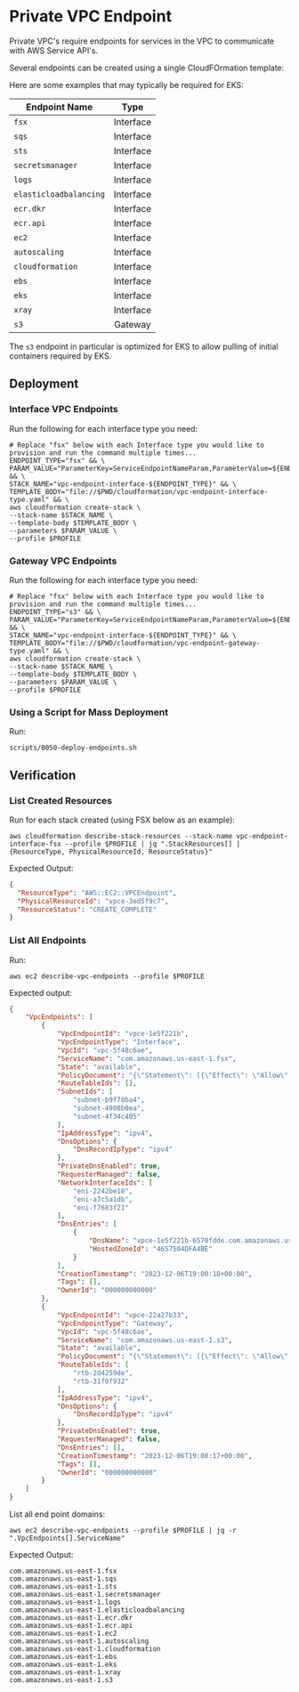 # Private VPC Endpoint

Private VPC's require endpoints for services in the VPC to communicate with AWS Service API's. 

Several endpoints can be created using a single CloudFOrmation template:

Here are some examples that may typically be required for EKS:

| Endpoint Name          | Type      |
|------------------------|:---------:|
| `fsx`                  | Interface |
| `sqs`                  | Interface |
| `sts`                  | Interface |
| `secretsmanager`       | Interface |
| `logs`                 | Interface |
| `elasticloadbalancing` | Interface |
| `ecr.dkr`              | Interface |
| `ecr.api`              | Interface |
| `ec2`                  | Interface |
| `autoscaling`          | Interface |
| `cloudformation`       | Interface |
| `ebs`                  | Interface |
| `eks`                  | Interface |
| `xray`                 | Interface |
| `s3`                   | Gateway   |

The `s3` endpoint in particular is optimized for EKS to allow pulling of initial containers required by EKS.

## Deployment

### Interface VPC Endpoints

Run the following for each interface type you need:

```shell
# Replace "fsx" below with each Interface type you would like to provision and run the command multiple times...
ENDPOINT_TYPE="fsx" && \
PARAM_VALUE="ParameterKey=ServiceEndpointNameParam,ParameterValue=${ENDPOINT_TYPE}" && \
STACK_NAME="vpc-endpoint-interface-${ENDPOINT_TYPE}" && \
TEMPLATE_BODY="file://$PWD/cloudformation/vpc-endpoint-interface-type.yaml" && \
aws cloudformation create-stack \
--stack-name $STACK_NAME \
--template-body $TEMPLATE_BODY \
--parameters $PARAM_VALUE \
--profile $PROFILE
```

### Gateway VPC Endpoints

Run the following for each interface type you need:

```shell
# Replace "fsx" below with each Interface type you would like to provision and run the command multiple times...
ENDPOINT_TYPE="s3" && \
PARAM_VALUE="ParameterKey=ServiceEndpointNameParam,ParameterValue=${ENDPOINT_TYPE}" && \
STACK_NAME="vpc-endpoint-interface-${ENDPOINT_TYPE}" && \
TEMPLATE_BODY="file://$PWD/cloudformation/vpc-endpoint-gateway-type.yaml" && \
aws cloudformation create-stack \
--stack-name $STACK_NAME \
--template-body $TEMPLATE_BODY \
--parameters $PARAM_VALUE \
--profile $PROFILE
```

### Using a Script for Mass Deployment

Run:

```shell
scripts/0050-deploy-endpoints.sh
```

## Verification

### List Created Resources

Run for each stack created (using FSX below as an example):

```shell
aws cloudformation describe-stack-resources --stack-name vpc-endpoint-interface-fsx --profile $PROFILE | jq ".StackResources[] | {ResourceType, PhysicalResourceId, ResourceStatus}"
```

Expected Output:

```json
{
  "ResourceType": "AWS::EC2::VPCEndpoint",
  "PhysicalResourceId": "vpce-3ed5f9c7",
  "ResourceStatus": "CREATE_COMPLETE"
}
```
### List All Endpoints

Run:

```shell
aws ec2 describe-vpc-endpoints --profile $PROFILE
```

Expected output:

```json
{
    "VpcEndpoints": [
        {
            "VpcEndpointId": "vpce-1e5f221b",
            "VpcEndpointType": "Interface",
            "VpcId": "vpc-5f48c6ae",
            "ServiceName": "com.amazonaws.us-east-1.fsx",
            "State": "available",
            "PolicyDocument": "{\"Statement\": [{\"Effect\": \"Allow\", \"Principal\": \"*\", \"Action\": \"*\", \"Resource\": \"*\"}]}",
            "RouteTableIds": [],
            "SubnetIds": [
                "subnet-b9f78ba4",
                "subnet-4908b0ea",
                "subnet-4f34c405"
            ],
            "IpAddressType": "ipv4",
            "DnsOptions": {
                "DnsRecordIpType": "ipv4"
            },
            "PrivateDnsEnabled": true,
            "RequesterManaged": false,
            "NetworkInterfaceIds": [
                "eni-2242be18",
                "eni-a7c5a1db",
                "eni-f7683f21"
            ],
            "DnsEntries": [
                {
                    "DnsName": "vpce-1e5f221b-6570fdde.com.amazonaws.us-east-1.fsx",
                    "HostedZoneId": "4657504DFA4BE"
                }
            ],
            "CreationTimestamp": "2023-12-06T19:00:18+00:00",
            "Tags": [],
            "OwnerId": "000000000000"
        },
        {
            "VpcEndpointId": "vpce-22a27b33",
            "VpcEndpointType": "Gateway",
            "VpcId": "vpc-5f48c6ae",
            "ServiceName": "com.amazonaws.us-east-1.s3",
            "State": "available",
            "PolicyDocument": "{\"Statement\": [{\"Effect\": \"Allow\", \"Principal\": \"*\", \"Action\": \"*\", \"Resource\": [\"arn:aws:s3:::prod-eu-central-1-starport-layer-bucket/*\", \"*\"]}]}",
            "RouteTableIds": [
                "rtb-2d4259de",
                "rtb-31f0f932"
            ],
            "IpAddressType": "ipv4",
            "DnsOptions": {
                "DnsRecordIpType": "ipv4"
            },
            "PrivateDnsEnabled": true,
            "RequesterManaged": false,
            "DnsEntries": [],
            "CreationTimestamp": "2023-12-06T19:08:17+00:00",
            "Tags": [],
            "OwnerId": "000000000000"
        }
    ]
}
```

List all end point domains:

```shell
aws ec2 describe-vpc-endpoints --profile $PROFILE | jq -r ".VpcEndpoints[].ServiceName"
```

Expected Output:

```text
com.amazonaws.us-east-1.fsx
com.amazonaws.us-east-1.sqs
com.amazonaws.us-east-1.sts
com.amazonaws.us-east-1.secretsmanager
com.amazonaws.us-east-1.logs
com.amazonaws.us-east-1.elasticloadbalancing
com.amazonaws.us-east-1.ecr.dkr
com.amazonaws.us-east-1.ecr.api
com.amazonaws.us-east-1.ec2
com.amazonaws.us-east-1.autoscaling
com.amazonaws.us-east-1.cloudformation
com.amazonaws.us-east-1.ebs
com.amazonaws.us-east-1.eks
com.amazonaws.us-east-1.xray
com.amazonaws.us-east-1.s3
```
